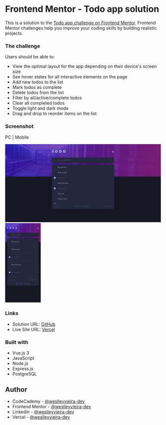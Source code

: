 # Frontend Mentor - Todo app solution

This is a solution to the [Todo app challenge on Frontend Mentor](https://www.frontendmentor.io/challenges/todo-app-Su1_KokOW). Frontend Mentor challenges help you improve your coding skills by building realistic projects.

### The challenge

Users should be able to:

- View the optimal layout for the app depending on their device's screen size
- See hover states for all interactive elements on the page
- Add new todos to the list
- Mark todos as complete
- Delete todos from the list
- Filter by all/active/complete todos
- Clear all completed todos
- Toggle light and dark mode
- Drag and drop to reorder items on the list

### Screenshot

PC | Mobile

[![Screenshot - PC](</screenshots/PC (Thumb).png>)](/screenshots/PC.png)
[![Screenshot - Mobile](</screenshots/Mobile (Thumb).png>)](/screenshots/Mobile.png)

### Links

- Solution URL: [GitHub](https://github.com/weslleyvieira-dev/Todo-app)
- Live Site URL: [Vercel](https://wellsz-todo-app-front.vercel.app/)

### Built with

- Vue.js 3
- JavaScript
- Node.js
- Express.js
- PostgreSQL

## Author

- CodeCademy - [@weslleyvieira-dev](https://www.codecademy.com/profiles/weslleyvieira-dev)
- Frontend Mentor - [@weslleyvieira-dev](https://www.frontendmentor.io/profile/weslleyvieira-dev)
- Linkedin - [@weslleyvieira-dev](https://www.linkedin.com/in/weslleyvieira-dev/)
- Vercel - [@weslleyvieira-dev](https://vercel.com/weslleyvieira-projects)
